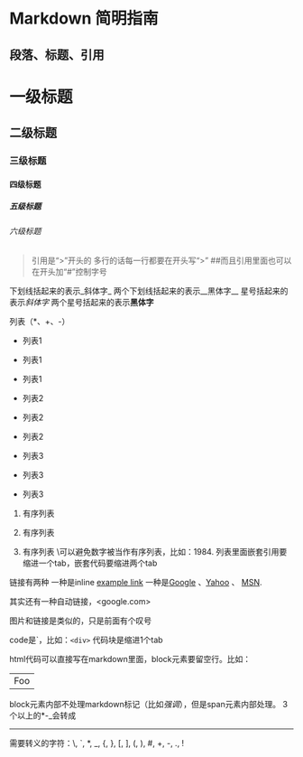 Markdown 简明指南
=

段落、标题、引用
-

# 一级标题

## 二级标题

### 三级标题

#### 四级标题

##### 五级标题

###### 六级标题

>引用是“>”开头的
>多行的话每一行都要在开头写“>”
>##而且引用里面也可以在开头加“#”控制字号

下划线括起来的表示_斜体字_
两个下划线括起来的表示__黑体字__
星号括起来的表示*斜体字*
两个星号括起来的表示**黑体字**

列表（*、+、-）

* 列表1

* 列表1

* 列表1

+ 列表2

+ 列表2

+ 列表2

- 列表3

- 列表3

- 列表3

1. 有序列表

2. 有序列表

3. 有序列表
   \可以避免数字被当作有序列表，比如：1984\.
   列表里面嵌套引用要缩进一个tab，嵌套代码要缩进两个tab

链接有两种
一种是inline [example link](http://example.com/)
一种是[Google][1] 、[Yahoo][2] 、 [MSN][3].

[1]: http://google.com/        "Google"
[2]: http://search.yahoo.com/  "Yahoo Search"
[3]: http://search.msn.com/    "MSN Search"

其实还有一种自动链接，<google.com>

图片和链接是类似的，只是前面有个叹号

code是\`，比如：`<div>`
代码块是缩进1个tab

html代码可以直接写在markdown里面，block元素要留空行。比如：

<table>
    <tr>
        <td>Foo</td>
    </tr>
</table>

block元素内部不处理markdown标记（比如*强调*），但是span元素内部处理。
3个以上的\*\-\_会转成<hr/>

需要转义的字符：\\, \`, \*, \_, \{, \}, \[, \], \(, \), \#, \+, \-, \., \!